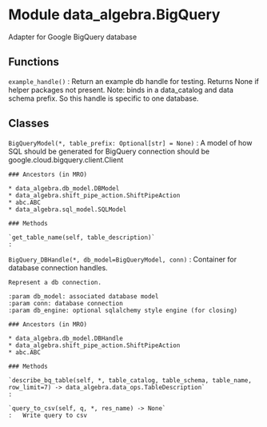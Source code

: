 Module data_algebra.BigQuery
============================
Adapter for Google BigQuery database

Functions
---------

    
`example_handle()`
:   Return an example db handle for testing. Returns None if helper packages not present.
    Note: binds in a data_catalog and data schema prefix. So this handle is specific
    to one database.

Classes
-------

`BigQueryModel(*, table_prefix: Optional[str] = None)`
:   A model of how SQL should be generated for BigQuery
    connection should be google.cloud.bigquery.client.Client

    ### Ancestors (in MRO)

    * data_algebra.db_model.DBModel
    * data_algebra.shift_pipe_action.ShiftPipeAction
    * abc.ABC
    * data_algebra.sql_model.SQLModel

    ### Methods

    `get_table_name(self, table_description)`
    :

`BigQuery_DBHandle(*, db_model=BigQueryModel, conn)`
:   Container for database connection handles.
    
    Represent a db connection.
    
    :param db_model: associated database model
    :param conn: database connection
    :param db_engine: optional sqlalchemy style engine (for closing)

    ### Ancestors (in MRO)

    * data_algebra.db_model.DBHandle
    * data_algebra.shift_pipe_action.ShiftPipeAction
    * abc.ABC

    ### Methods

    `describe_bq_table(self, *, table_catalog, table_schema, table_name, row_limit=7) ‑> data_algebra.data_ops.TableDescription`
    :

    `query_to_csv(self, q, *, res_name) ‑> None`
    :   Write query to csv